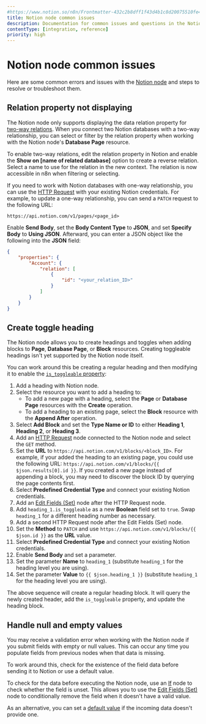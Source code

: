 ```yaml
---
#https://www.notion.so/n8n/Frontmatter-432c2b8dff1f43d4b1c8d20075510fe4
title: Notion node common issues
description: Documentation for common issues and questions in the Notion node in n8n, a workflow automation platform. Includes details of the issue and suggested solutions.
contentType: [integration, reference]
priority: high
---
```


# Notion node common issues

Here are some common errors and issues with the [Notion node](/integrations/builtin/app-nodes/n8n-nodes-base.notion/) and steps to resolve or troubleshoot them.

## Relation property not displaying

The Notion node only supports displaying the data relation property for [two-way relations](https://www.notion.com/help/relations-and-rollups). When you connect two Notion databases with a two-way relationship, you can select or filter by the relation property when working with the Notion node's **Database Page** resource.

To enable two-way relations, edit the relation property in Notion and enable the **Show on [name of related database]** option to create a reverse relation. Select a name to use for the relation in the new context. The relation is now accessible in n8n when filtering or selecting.

If you need to work with Notion databases with one-way relationship, you can use the [HTTP Request](/integrations/builtin/core-nodes/n8n-nodes-base.httprequest/) with your existing Notion credentials. For example, to update a one-way relationship, you can send a `PATCH` request to the following URL:

```
https://api.notion.com/v1/pages/<page_id>
```

Enable **Send Body**, set the **Body Content Type** to **JSON**, and set **Specify Body** to **Using JSON**.  Afterward, you can enter a JSON object like the following into the **JSON** field:

```json
{
	"properties": {
		"Account": {
			"relation": [
				{
					"id": "<your_relation_ID>"
				}
			]
		}
	}
}
```

## Create toggle heading

The Notion node allows you to create headings and toggles when adding blocks to **Page**, **Database Page**, or **Block** resources. Creating toggleable headings isn't yet supported by the Notion node itself.

You can work around this be creating a regular heading and then modifying it to enable the [`is_toggleable` property](https://developers.notion.com/reference/block#headings):

1. Add a heading with Notion node.
2. Select the resource you want to add a heading to:
	* To add a new page with a heading, select the **Page** or **Database Page** resources with the **Create** operation.
	* To add a heading to an existing page, select the **Block** resource with the **Append After** operation.
3. Select **Add Block** and set the **Type Name or ID** to either **Heading 1**, **Heading 2**, or **Heading 3**.
4. Add an [HTTP Request](/integrations/builtin/core-nodes/n8n-nodes-base.httprequest/) node connected to the Notion node and select the `GET` method.
5. Set the **URL** to `https://api.notion.com/v1/blocks/<block_ID>`. For example, if your added the heading to an existing page, you could use the following URL: `https://api.notion.com/v1/blocks/{{ $json.results[0].id }}`. If you created a new page instead of appending a block, you may need to discover the block ID by querying the page contents first.
6. Select **Predefined Credential Type** and connect your existing Notion credentials.
7. Add an [Edit Fields (Set)](/integrations/builtin/core-nodes/n8n-nodes-base.set/) node after the HTTP Request node.
8. Add `heading_1.is_toggleable` as a new **Boolean** field set to `true`. Swap `heading_1` for a different heading number as necessary.
9. Add a second HTTP Request node after the Edit Fields (Set) node.
10. Set the **Method** to `PATCH` and use `https://api.notion.com/v1/blocks/{{ $json.id }}` as the **URL** value.
11. Select **Predefined Credential Type** and connect your existing Notion credentials.
12. Enable **Send Body** and set a parameter.
13. Set the parameter **Name** to `heading_1` (substitute `heading_1` for the heading level you are using).
14. Set the parameter **Value** to `{{ $json.heading_1 }}` (substitute `heading_1` for the heading level you are using).

The above sequence will create a regular heading block. It will query the newly created header, add the `is_toggleable` property, and update the heading block.

## Handle null and empty values

You may receive a validation error when working with the Notion node if you submit fields with empty or null values. This can occur any time you populate fields from previous nodes when that data is missing.

To work around this, check for the existence of the field data before sending it to Notion or use a default value.

To check for the data before executing the Notion node, use an [If](/integrations/builtin/core-nodes/n8n-nodes-base.if/) node to check whether the field is unset. This allows you to use the [Edit Fields (Set)](/integrations/builtin/core-nodes/n8n-nodes-base.set/) node to conditionally remove the field when it doesn't have a valid value.

As an alternative, you can set a [default value](/code/cookbook/expressions/check-incoming-data/) if the incoming data doesn't provide one.
